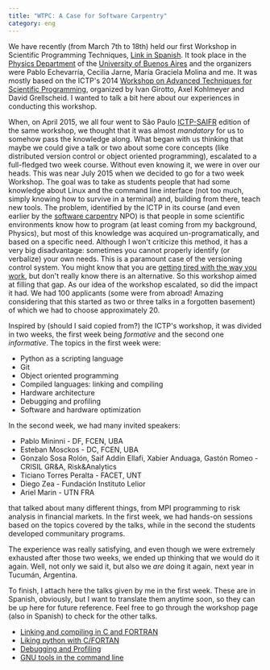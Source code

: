 ```yaml
---
title: "WTPC: A Case for Software Carpentry"
category: eng
---
```


We have recently (from March 7th to 18th) held our first Workshop in
Scientific Programming Techniques,
[Link in Spanish](http://wp.df.uba.ar/wtpc/). It took place in the
[Physics Department](http://df.uba.ar/) of the
[University of Buenos Aires](http://www.uba.ar/) and the organizers
were Pablo Echevarría, Cecilia Jarne, María Graciela Molina and me. It
was mostly based on the ICTP's 2014 [Workshop on Advanced Techniques for
Scientific Programming](http://indico.ictp.it/event/a13190), organized
by Ivan Girotto, Axel Kohlmeyer and David Grellscheid. I wanted to
talk a bit here about our experiences in conducting this workshop.

When, on April 2015, we all four went to São Paulo
[ICTP-SAIFR](http://www.ictp-saifr.org/) edition of the same workshop,
we thought that it was almost *mandatory* for us to somehow pass the
knowledge along. What began with us thinking that maybe we could give
a talk or two about some core concepts (like distributed version
control or object oriented programming), escalated to a full-fledged
two week course. Without even knowing it, we were in over our
heads. This was near July 2015 when we decided to go for a two week
Workshop. The goal was to take as students people that had some
knowledge about Linux and the command line interface (not too much,
simply knowing how to survive in a terminal) and, building from there,
teach new tools. The problem, identified by the ICTP in its course
(and even earlier by the
[software carpentry](http://software-carpentry.org) NPO) is that
people in some scientific environments know how to program (at least
coming from my background, Physics), but most of this knowledge was
acquired un-programatically, and based on a specific need. Although I
won't criticize this method, it has a very big disadvantage: sometimes
you cannot properly identify (or verbalize) your own needs. This is a
paramount case of the versioning control system. You might know that
you are
[getting tired with the way you work](http://www.phdcomics.com/comics/archive.php?comicid=1531),
but don't really know there is an alternative. So this workshop aimed
at filling that gap. As our idea of the workshop escalated, so did the
impact it had. We had 100 applicants (some were from abroad! Amazing
considering that this started as two or three talks in a forgotten
basement) of which we had to choose approximately 20. 

Inspired by (should I said copied from?) the ICTP's workshop, it was
divided in two weeks, the first week being *formative* and the second
one *informative*. The topics in the first week were:

- Python as a scripting language
- Git
- Object oriented programming
- Compiled languages: linking and compiling
- Hardware architecture
- Debugging and profiling
- Software and hardware optimization

In the second week, we had many invited speakers:

- Pablo Mininni - DF, FCEN, UBA
- Esteban Mosckos - DC, FCEN, UBA
- Gonzalo Sosa Rolón, Saif Addin Ellafi, Xabier Anduaga, Gastón Romeo - CRISIL GR&A, Risk&Analytics
- Ticiano Torres Peralta - FACET, UNT
- Diego Zea - Fundación Instituto Lelior
- Ariel Marin - UTN FRA

that talked about many different things, from MPI programming to
risk analysis in financial markets. In the first week, we had hands-on
sessions based on the topics covered by the talks, while in the second
the students developed communitary programs.

The experience was really satisfying, and even though we were extremely
exhausted after those two weeks, we ended up thinking that we would do
it again. Well, not only we said it, but also we *are* doing it again,
next year in Tucumán, Argentina.

To finish, I attach here the talks given by me in the first
week. These are in Spanish, obviously, but I want to translate them
anytime soon, so they can be up here for future reference. Feel free
to go through the workshop page (also in Spanish) to check for the
other talks.

- [Linking and compiling in C and FORTRAN][1]
- [Liking python with C/FORTAN][2]
- [Debugging and Profiling][3]
- [GNU tools in the command line][4]


[1]: /assets/posts/software-carpentry/linking_compiled.pdf
[2]: /assets/posts/software-carpentry/linking_python.pdf
[3]: /assets/posts/software-carpentry/debug_profile.pdf
[4]: /assets/posts/software-carpentry/gnu_command_line.pdf
